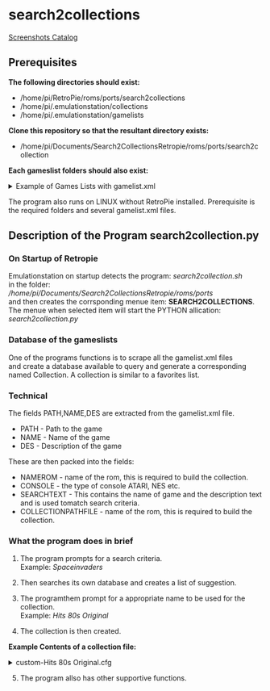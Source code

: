 

# search2collections  


[Screenshots Catalog](SCREENSHOTS.md)


## Prerequisites

**The following directories should exist:**

- /home/pi/RetroPie/roms/ports/search2collections
- /home/pi/.emulationstation/collections
- /home/pi/.emulationstation/gamelists

**Clone this repository so that the resultant directory exists:**

- /home/pi/Documents/Search2CollectionsRetropie/roms/ports/search2collection

**Each gameslist folders should also exist:**

<details>
<summary>Example of Games Lists with gamelist.xml</summary>

- /home/pi/.emulationstation/gameslists/amiga/gamelist.xml
- /home/pi/.emulationstation/gameslists/amstradcpc/gamelist.xml
- /home/pi/.emulationstation/gameslists/arcade/gamelist.xml
- /home/pi/.emulationstation/gameslists/atari2600/gamelist.xml
- /home/pi/.emulationstation/gameslists/atari5200/gamelist.xml
- /home/pi/.emulationstation/gameslists/atari7800/gamelist.xml
- /home/pi/.emulationstation/gameslists/c64/gamelist.xml
- /home/pi/.emulationstation/gameslists/coleco/gamelist.xml
- /home/pi/.emulationstation/gameslists/fba/gamelist.xml
- /home/pi/.emulationstation/gameslists/gamegear/gamelist.xml
- /home/pi/.emulationstation/gameslists/gba/gamelist.xml
- /home/pi/.emulationstation/gameslists/gbc/gamelist.xml
- /home/pi/.emulationstation/gameslists/intellivision/gamelist.xml
- /home/pi/.emulationstation/gameslists/mame/gamelist.xml
- /home/pi/.emulationstation/gameslists/mame-libretro/gamelist.xml
- /home/pi/.emulationstation/gameslists/mame-mame4all/gamelist.xml
- /home/pi/.emulationstation/gameslists/mastersystem/gamelist.xml
- /home/pi/.emulationstation/gameslists/megadrive/gamelist.xml
- /home/pi/.emulationstation/gameslists/msx/gamelist.xml
- /home/pi/.emulationstation/gameslists/n64/gamelist.xml
- /home/pi/.emulationstation/gameslists/nds/gamelist.xml
- /home/pi/.emulationstation/gameslists/neogeo/gamelist.xml
- /home/pi/.emulationstation/gameslists/nes/gamelist.xml
- /home/pi/.emulationstation/gameslists/pcengine/gamelist.xml
- /home/pi/.emulationstation/gameslists/ports/gamelist.xml
- /home/pi/.emulationstation/gameslists/ps2/gamelist.xml
- /home/pi/.emulationstation/gameslists/psp/gamelist.xml
- /home/pi/.emulationstation/gameslists/psx/gamelist.xml
- /home/pi/.emulationstation/gameslists/retropie/gamelist.xml
- /home/pi/.emulationstation/gameslists/sega32x/gamelist.xml
- /home/pi/.emulationstation/gameslists/sg-1000/gamelist.xml
- /home/pi/.emulationstation/gameslists/snes/gamelist.xml
- /home/pi/.emulationstation/gameslists/zxspectrum/gamelist.xml


</details>

The program also runs on LINUX without RetroPie installed.
Prerequisite is the required folders and several gamelist.xml files.


## Description of the Program  search2collection.py

### On Startup of Retropie
Emulationstation on startup detects the program:
*search2collection.sh* <BR>
in the folder: <BR>
*/home/pi/Documents/Search2CollectionsRetropie/roms/ports* <BR>
and then creates the corrsponding menue item: **SEARCH2COLLECTIONS**.<BR>
The menue when selected  item will start the PYTHON allication: 
*search2collection.py*


### Database of the gameslists
One of the programs functions is to scrape all the gamelist.xml files <BR>
and create a database available to query and generate a corresponding named Collection.
A collection is similar to a favorites list. <BR>

### Technical

The fields PATH,NAME,DES  are extracted from the gamelist.xml  file.

- PATH - Path to the game
- NAME - Name of the game
- DES - Description of the game

These are then packed into the fields:

- NAMEROM - name of the rom, this is required to build the collection.
- CONSOLE - the type of console ATARI, NES etc.
- SEARCHTEXT - This contains the name of game and the description text 
 and is used tomatch search criteria.
- COLLECTIONPATHFILE - name of the rom, this is required to build the collection.

### What the program does in brief

1. The program prompts for a search criteria.<BR>
Example: *Spaceinvaders*

2. Then searches its own database and creates a list of suggestion.

3. The programthem prompt for a appropriate name to be used for the collection.<BR>
Example: *Hits 80s Original*

4. The collection is then created.

**Example Contents of a collection file:** 
<details>
<summary>custom-Hits 80s Original.cfg</summary>
/home/pi/RetroPie/roms/megadrive/Space Invaders 90 (J) [x].zip
/home/pi/RetroPie/roms/sg-1000/Space Invaders (SG-1000).zip
/home/pi/RetroPie/roms/nes/Spaceinvaders.zip
/home/pi/RetroPie/roms/atari2600/Q-bert.bin
/home/pi/RetroPie/roms/atari2600/ElevatorAction.bin
</details>

5. The program allso has other supportive functions.



